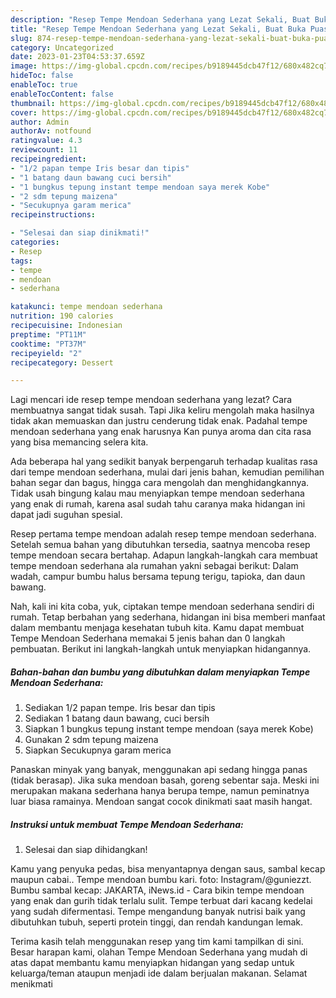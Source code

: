 ```yaml
---
description: "Resep Tempe Mendoan Sederhana yang Lezat Sekali, Buat Buka Puasa Bikin Ngiler"
title: "Resep Tempe Mendoan Sederhana yang Lezat Sekali, Buat Buka Puasa Bikin Ngiler"
slug: 874-resep-tempe-mendoan-sederhana-yang-lezat-sekali-buat-buka-puasa-bikin-ngiler
category: Uncategorized
date: 2023-01-23T04:53:37.659Z
image: https://img-global.cpcdn.com/recipes/b9189445dcb47f12/680x482cq70/tempe-mendoan-sederhana-foto-resep-utama.jpg
hideToc: false
enableToc: true
enableTocContent: false
thumbnail: https://img-global.cpcdn.com/recipes/b9189445dcb47f12/680x482cq70/tempe-mendoan-sederhana-foto-resep-utama.jpg
cover: https://img-global.cpcdn.com/recipes/b9189445dcb47f12/680x482cq70/tempe-mendoan-sederhana-foto-resep-utama.jpg
author: Admin
authorAv: notfound
ratingvalue: 4.3
reviewcount: 11
recipeingredient:
- "1/2 papan tempe Iris besar dan tipis"
- "1 batang daun bawang cuci bersih"
- "1 bungkus tepung instant tempe mendoan saya merek Kobe"
- "2 sdm tepung maizena"
- "Secukupnya garam merica"
recipeinstructions:

- "Selesai dan siap dinikmati!"
categories:
- Resep
tags:
- tempe
- mendoan
- sederhana

katakunci: tempe mendoan sederhana 
nutrition: 190 calories
recipecuisine: Indonesian
preptime: "PT11M"
cooktime: "PT37M"
recipeyield: "2"
recipecategory: Dessert

---
```



Lagi mencari ide resep tempe mendoan sederhana yang lezat? Cara membuatnya sangat tidak susah. Tapi Jika keliru mengolah maka hasilnya tidak akan memuaskan dan justru cenderung tidak enak. Padahal tempe mendoan sederhana yang enak harusnya Kan punya aroma dan cita rasa yang bisa memancing selera kita.


Ada beberapa hal yang sedikit banyak berpengaruh terhadap kualitas rasa dari tempe mendoan sederhana, mulai dari jenis bahan, kemudian pemilihan bahan segar dan bagus, hingga cara mengolah dan menghidangkannya. Tidak usah bingung kalau mau menyiapkan tempe mendoan sederhana yang enak di rumah, karena asal sudah tahu caranya maka hidangan ini dapat jadi suguhan spesial.

Resep pertama tempe mendoan adalah resep tempe mendoan sederhana. Setelah semua bahan yang dibutuhkan tersedia, saatnya mencoba resep tempe mendoan secara bertahap. Adapun langkah-langkah cara membuat tempe mendoan sederhana ala rumahan yakni sebagai berikut: Dalam wadah, campur bumbu halus bersama tepung terigu, tapioka, dan daun bawang.


Nah, kali ini kita coba, yuk, ciptakan tempe mendoan sederhana sendiri di rumah. Tetap berbahan yang sederhana, hidangan ini bisa memberi manfaat dalam membantu menjaga kesehatan tubuh kita. Kamu dapat membuat Tempe Mendoan Sederhana memakai 5 jenis bahan dan 0 langkah pembuatan. Berikut ini langkah-langkah untuk menyiapkan hidangannya.

<!--inarticleads1-->

##### Bahan-bahan dan bumbu yang dibutuhkan dalam menyiapkan Tempe Mendoan Sederhana:

1. Sediakan 1/2 papan tempe. Iris besar dan tipis
1. Sediakan 1 batang daun bawang, cuci bersih
1. Siapkan 1 bungkus tepung instant tempe mendoan (saya merek Kobe)
1. Gunakan 2 sdm tepung maizena
1. Siapkan Secukupnya garam merica


Panaskan minyak yang banyak, menggunakan api sedang hingga panas (tidak berasap). Jika suka mendoan basah, goreng sebentar saja. Meski ini merupakan makana sederhana hanya berupa tempe, namun peminatnya luar biasa ramainya. Mendoan sangat cocok dinikmati saat masih hangat. 

<!--inarticleads2-->

##### Instruksi untuk membuat Tempe Mendoan Sederhana:


1. Selesai dan siap dihidangkan!

Kamu yang penyuka pedas, bisa menyantapnya dengan saus, sambal kecap maupun cabai.. Tempe mendoan bumbu kari. foto: Instagram/@guniezzt. Bumbu sambal kecap: JAKARTA, iNews.id - Cara bikin tempe mendoan yang enak dan gurih tidak terlalu sulit. Tempe terbuat dari kacang kedelai yang sudah difermentasi. Tempe mengandung banyak nutrisi baik yang dibutuhkan tubuh, seperti protein tinggi, dan rendah kandungan lemak. 

Terima kasih telah menggunakan resep yang tim kami tampilkan di sini. Besar harapan kami, olahan Tempe Mendoan Sederhana yang mudah di atas dapat membantu kamu menyiapkan hidangan yang sedap untuk keluarga/teman ataupun menjadi ide dalam berjualan makanan. Selamat menikmati

